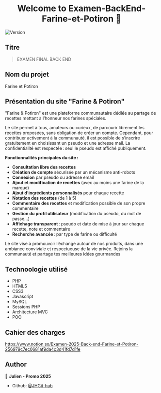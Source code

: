 <h1 align="center">Welcome to Examen-BackEnd-Farine-et-Potiron 👋</h1>
<p>
  <img alt="Version" src="https://img.shields.io/badge/version-1.0-blue.svg?cacheSeconds=2592000" />
</p>

## Titre
> EXAMEN FINAL BACK END

## Nom du projet
Farine et Potiron

## Présentation du site "Farine & Potiron"

"Farine & Potiron" est une plateforme communautaire dédiée au partage de recettes mettant à l’honneur nos farines spéciales.

Le site permet à tous, amateurs ou curieux, de parcourir librement les recettes proposées, sans obligation de créer un compte. Cependant, pour contribuer activement à la communauté, il est possible de s’inscrire gratuitement en choisissant un pseudo et une adresse mail. La confidentialité est respectée : seul le pseudo est affiché publiquement.

**Fonctionnalités principales du site :**

- **Consultation libre des recettes**
- **Création de compte** sécurisée par un mécanisme anti-robots
- **Connexion** par pseudo ou adresse email
- **Ajout et modification de recettes** (avec au moins une farine de la marque)
- **Ajout d’ingrédients personnalisés** pour chaque recette
- **Notation des recettes** (de 1 à 5)
- **Commentaire des recettes** et modification possible de son propre commentaire
- **Gestion du profil utilisateur** (modification du pseudo, du mot de passe…)
- **Affichage transparent** : pseudo et date de mise à jour sur chaque recette, note et commentaire
- **Recherche avancée** : par type de farine ou difficulté

Le site vise à promouvoir l’échange autour de nos produits, dans une ambiance conviviale et respectueuse de la vie privée. Rejoins la communauté et partage tes meilleures idées gourmandes 

## Technoologie utilisé

- PHP
- HTML5
- CSS3
- Javascript
- MySQL
- Sessions PHP
- Architecture MVC
- POO

## Cahier des charges
https://www.notion.so/Examen-2025-Back-end-Farine-et-Potiron-256979c7ec0681af9da4c3d41fd7d1fe

## Author

👤 **Julien - Promo 2025**

* Github: [@JHGit-hub](https://github.com/JHGit-hub)
